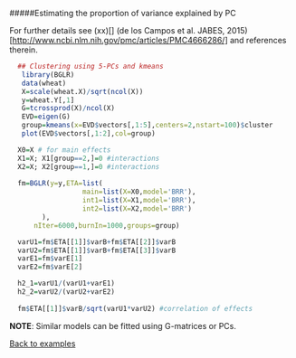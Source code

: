 #####Estimating the proportion of variance explained by PC

For further details see (xx)[] (de los Campos et al. JABES, 2015)[http://www.ncbi.nlm.nih.gov/pmc/articles/PMC4666286/] and references therein.

```R
  ## Clustering using 5-PCs and kmeans
   library(BGLR)
   data(wheat)
   X=scale(wheat.X)/sqrt(ncol(X))
   y=wheat.Y[,1]
   G=tcrossprod(X)/ncol(X)
   EVD=eigen(G)
   group=kmeans(x=EVD$vectors[,1:5],centers=2,nstart=100)$cluster
   plot(EVD$vectors[,1:2],col=group)
```

```R
  X0=X # for main effects
  X1=X; X1[group==2,]=0 #interactions
  X2=X; X2[group==1,]=0 #interactions
  
  fm=BGLR(y=y,ETA=list(
                  main=list(X=X0,model='BRR'),
                  int1=list(X=X1,model='BRR'),
                  int2=list(X=X2,model='BRR')
		),
	  nIter=6000,burnIn=1000,groups=group)

  varU1=fm$ETA[[1]]$varB+fm$ETA[[2]]$varB
  varU2=fm$ETA[[1]]$varB+fm$ETA[[3]]$varB
  varE1=fm$varE[1] 
  varE2=fm$varE[2]

  h2_1=varU1/(varU1+varE1)
  h2_2=varU2/(varU2+varE2)
  
  fm$ETA[[1]]$varB/sqrt(varU1*varU2) #correlation of effects

```

**NOTE**: Similar models can be fitted using G-matrices or PCs.

[Back to examples](https://github.com/gdlc/BGLR-R/blob/master/inst/md/EXAMPLES.md)

